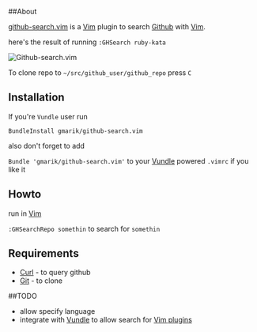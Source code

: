##About

[github-search.vim] is a [Vim] plugin to search [Github](http://github.com) with [Vim].

here's the result of running `:GHSearch ruby-kata`

![Github-search.vim](https://lh3.googleusercontent.com/-GtFvhbkYQrg/TpDNt0e30pI/AAAAAAAAHT0/rGkpaxlCkD4/s875/gthub-search.vim.png)

To clone repo to `~/src/github_user/github_repo` press `C `

## Installation

If you're `Vundle` user run

`BundleInstall gmarik/github-search.vim`

also don't forget to add

`Bundle 'gmarik/github-search.vim'` to your [Vundle] powered `.vimrc` if you like it


## Howto
run in [Vim]

`:GHSearchRepo somethin` to search for `somethin`

## Requirements

- [Curl] - to query github
- [Git] - to clone

##TODO

- allow specify language
- integrate with [Vundle] to allow search for [Vim plugins]

[github-search.vim]:http://github.com/gmarik/github-search.vim
[Vim]:http://www.vim.org
[Vundle]:http://github.com/gmarik/vundle
[Vim plugins]:https://github.com/search?type=Repositories&language=VimL&q=vim
[Git]:http://git-scm.com/
[Curl]:http://curl.haxx.se/
[Vundle]:http://github.com/gmarik/vundle
